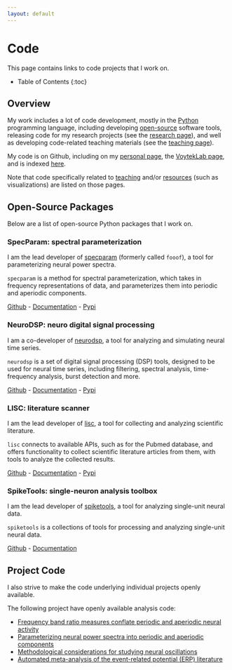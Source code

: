 ```yaml
---
layout: default
---
```


# Code

This page contains links to code projects that I work on.

* Table of Contents
{:toc}

## Overview

My work includes a lot of code development, mostly in the
[Python](https://www.python.org/) programming language,
including developing
[open-source](https://opensource.com/resources/what-open-source)
software tools, releasing code for my research projects (see the [research page](research.html)),
and well as developing code-related teaching materials (see the [teaching page](teaching.html)).

My code is on Github, including on my
[personal page](https://github.com/TomDonoghue), the
[VoytekLab page](https://github.com/voytekresearch), and is indexed
[here](https://github.com/TomDonoghue/TomDonoghue/blob/main/codemap.md).

Note that code specifically related to
[teaching](teaching.html)
and/or
[resources](resources.html)
(such as visualizations) are listed on those pages.

## Open-Source Packages

Below are a list of open-source Python packages that I work on.

### SpecParam: spectral parameterization

I am the lead developer of
[specparam](https://github.com/fooof-tools/fooof)
(formerly called `fooof`), a tool for parameterizing neural power spectra.

`specparam` is a method for spectral parameterization, which takes in frequency representations of data,
and parameterizes them into periodic and aperiodic components.

[Github](https://github.com/fooof-tools/) -
[Documentation](https://fooof-tools.github.io/fooof/) -
[Pypi](https://pypi.org/project/fooof/)

### NeuroDSP: neuro digital signal processing

I am a co-developer of
[neurodsp](https://github.com/neurodsp-tools/neurodsp),
a tool for analyzing and simulating neural time series.

`neurodsp` is a set of digital signal processing (DSP) tools, designed to be used for neural time series,
including filtering, spectral analysis, time-frequency analysis, burst detection and more.

[Github](https://github.com/neurodsp-tools/neurodsp) -
[Documentation](https://neurodsp-tools.github.io/) -
[Pypi](https://pypi.org/project/neurodsp/)

### LISC: literature scanner

I am the lead developer of
[lisc](https://github.com/lisc-tools/lisc),
a tool for collecting and analyzing scientific literature.

`lisc` connects to available APIs, such as for the Pubmed database, and offers functionality to collect
scientific literature articles from them, with tools to analyze the collected results.

[Github](https://github.com/lisc-tools/lisc) -
[Documentation](https://lisc-tools.github.io/) -
[Pypi](https://pypi.org/project/lisc/)

### SpikeTools: single-neuron analysis toolbox

I am the lead developer of
[spiketools](https://github.com/spiketools/spiketools),
a tool for analyzing single-unit neural data.

`spiketools` is a collections of tools for processing and analyzing single-unit neural data.

[Github](https://github.com/spiketools/spiketools) -
[Documentation](https://spiketools.github.io/)

## Project Code

I also strive to make the code underlying individual projects openly available.

The following project have openly available analysis code:
- [Frequency band ratio measures conflate periodic and aperiodic neural activity](https://github.com/voytekresearch/bandratios)
- [Parameterizing neural power spectra into periodic and aperiodic components](https://github.com/fooof-tools/Paper)
- [Methodological considerations for studying neural oscillations](https://github.com/OscillationMethods/OscillationMethods)
- [Automated meta-analysis of the event-related potential (ERP) literature](https://github.com/ERPscanr/ERPscanr)
